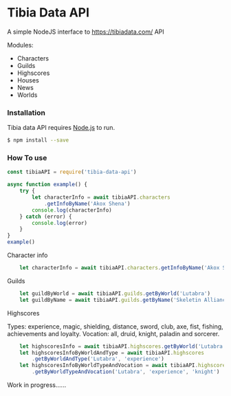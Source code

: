 # Tibia Data API


A simple NodeJS interface to https://tibiadata.com/ API



Modules:
  - Characters
  - Guilds
  - Highscores
  - Houses
  - News
  - Worlds

### Installation

Tibia data API requires [Node.js](https://nodejs.org/) to run.

```sh
$ npm install --save
```
### How To use
```js
const tibiaAPI = require('tibia-data-api')

async function example() {
    try {
        let characterInfo = await tibiaAPI.characters
            .getInfoByName('Akox Shena')
        console.log(characterInfo)
    } catch (error) {
        console.log(error)
    }
}
example()
```

Character info 
```js
    let characterInfo = await tibiaAPI.characters.getInfoByName('Akox Shena')
```
Guilds
```js
    let guildByWorld = await tibiaAPI.guilds.getByWorld('Lutabra')
    let guildByName = await tibiaAPI.guilds.getByName('Skeletin Alliance')
```
Highscores

Types: experience, magic, shielding, distance, sword, club, axe, fist, fishing, achievements and loyalty.
Vocation: all, druid, knight, paladin and sorcerer.
```js
    let highscoresInfo = await tibiaAPI.highscores.getByWorld('Lutabra')
    let highscoresInfoByWorldAndType = await tibiaAPI.highscores
        .getByWorldAndType('Lutabra', 'experience')
    let highscoresInfoByWorldTypeAndVocation = await tibiaAPI.highscores
        .getByWorldTypeAndVocation('Lutabra', 'experience', 'knight')
```
Work in progress......
